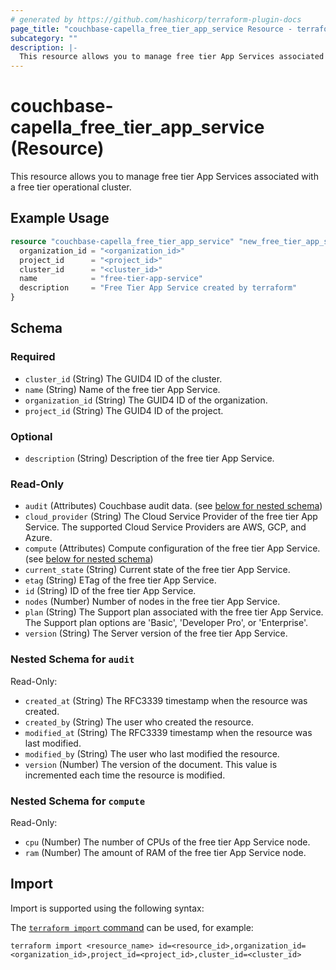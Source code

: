 ```yaml
---
# generated by https://github.com/hashicorp/terraform-plugin-docs
page_title: "couchbase-capella_free_tier_app_service Resource - terraform-provider-couchbase-capella"
subcategory: ""
description: |-
  This resource allows you to manage free tier App Services associated with a free tier operational cluster.
---
```


# couchbase-capella_free_tier_app_service (Resource)

This resource allows you to manage free tier App Services associated with a free tier operational cluster.

## Example Usage

```terraform
resource "couchbase-capella_free_tier_app_service" "new_free_tier_app_service" {
  organization_id = "<organization_id>"
  project_id      = "<project_id>"
  cluster_id      = "<cluster_id>"
  name            = "free-tier-app-service"
  description     = "Free Tier App Service created by terraform"
}
```

<!-- schema generated by tfplugindocs -->
## Schema

### Required

- `cluster_id` (String) The GUID4 ID of the cluster.
- `name` (String) Name of the free tier App Service.
- `organization_id` (String) The GUID4 ID of the organization.
- `project_id` (String) The GUID4 ID of the project.

### Optional

- `description` (String) Description of the free tier App Service.

### Read-Only

- `audit` (Attributes) Couchbase audit data. (see [below for nested schema](#nestedatt--audit))
- `cloud_provider` (String) The Cloud Service Provider of the free tier App Service. The supported Cloud Service Providers are AWS, GCP, and Azure.
- `compute` (Attributes) Compute configuration of the free tier App Service. (see [below for nested schema](#nestedatt--compute))
- `current_state` (String) Current state of the free tier App Service.
- `etag` (String) ETag of the free tier App Service.
- `id` (String) ID of the free tier App Service.
- `nodes` (Number) Number of nodes in the free tier App Service.
- `plan` (String) The Support plan associated with the free tier App Service. The Support plan options are 'Basic', 'Developer Pro', or 'Enterprise'.
- `version` (String) The Server version of the free tier App Service.

<a id="nestedatt--audit"></a>
### Nested Schema for `audit`

Read-Only:

- `created_at` (String) The RFC3339 timestamp when the resource was created.
- `created_by` (String) The user who created the resource.
- `modified_at` (String) The RFC3339 timestamp when the resource was last modified.
- `modified_by` (String) The user who last modified the resource.
- `version` (Number) The version of the document. This value is incremented each time the resource is modified.


<a id="nestedatt--compute"></a>
### Nested Schema for `compute`

Read-Only:

- `cpu` (Number) The number of CPUs of the free tier App Service node.
- `ram` (Number) The amount of RAM of the free tier App Service node.

## Import

Import is supported using the following syntax:

The [`terraform import` command](https://developer.hashicorp.com/terraform/cli/commands/import) can be used, for example:

```shell
terraform import <resource_name> id=<resource_id>,organization_id=<organization_id>,project_id=<project_id>,cluster_id=<cluster_id>
```
